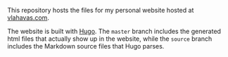 This repository hosts the files for my personal website hosted at
[vlahavas.com](https://vlahavas.com).

The website is built with [Hugo](https://gohugo.io/). The `master` branch
includes the generated html files that actually show up in the website,
while the `source` branch includes the Markdown source files that Hugo
parses.
